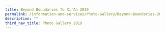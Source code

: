 ```yaml
---
title: Beyond Boundaries To Xi'An 2019
permalink: /information-and-services/Photo-Gallery/Beyond-Boundaries-2019/permalink
description: ""
third_nav_title: Photo Gallery 2019
---
```


